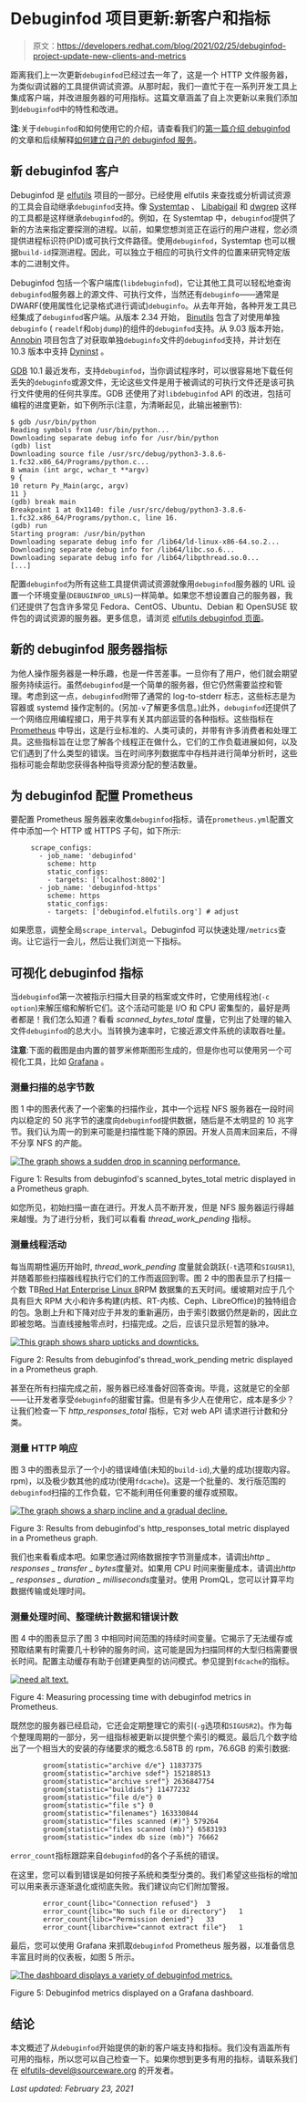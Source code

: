 # Debuginfod 项目更新:新客户和指标

> 原文：<https://developers.redhat.com/blog/2021/02/25/debuginfod-project-update-new-clients-and-metrics>

距离我们上一次更新`debuginfod`已经过去一年了，这是一个 HTTP 文件服务器，为类似调试器的工具提供调试资源。从那时起，我们一直忙于在一系列开发工具上集成客户端，并改进服务器的可用指标。这篇文章涵盖了自上次更新以来我们添加到`debuginfod`中的特性和改进。

**注**:关于`debuginfod`和如何使用它的介绍，请查看我们的[第一篇介绍 debuginfod](https://developers.redhat.com/blog/2019/10/14/introducing-debuginfod-the-elfutils-debuginfo-server/) 的文章和后续解释[如何建立自己的 debuginfod 服务](https://developers.redhat.com/blog/2019/12/17/deploying-debuginfod-servers-for-your-developers/)。

## 新 debuginfod 客户

Debuginfod 是 [elfutils](https://sourceware.org/elfutils/) 项目的一部分。已经使用 elfutils 来查找或分析调试资源的工具会自动继承`debuginfod`支持。像 [Systemtap](https://sourceware.org/systemtap/) 、 [Libabigail](https://sourceware.org/libabigail/) 和 [dwgrep](https://pmachata.github.io/dwgrep/) 这样的工具都是这样继承`debuginfod`的。例如，在 Systemtap 中，`debuginfod`提供了新的方法来指定要探测的进程。以前，如果您想浏览正在运行的用户进程，您必须提供进程标识符(PID)或可执行文件路径。使用`debuginfod`，Systemtap 也可以根据`build-id`探测进程。因此，可以独立于相应的可执行文件的位置来研究特定版本的二进制文件。

Debuginfod 包括一个客户端库(`libdebuginfod`)，它让其他工具可以轻松地查询`debuginfod`服务器上的源文件、可执行文件，当然还有`debuginfo`——通常是 DWARF(使用属性化记录格式进行调试)`debuginfo`。从去年开始，各种开发工具已经集成了`debuginfod`客户端。从版本 2.34 开始， [Binutils](https://www.gnu.org/software/binutils/) 包含了对使用单独`debuginfo` ( `readelf`和`objdump`)的组件的`debuginfod`支持。从 9.03 版本开始， [Annobin](https://developers.redhat.com/blog/2018/02/20/annobin-storing-information-binaries/) 项目包含了对获取单独`debuginfo`文件的`debuginfod`支持，并计划在 10.3 版本中支持 [Dyninst](https://dyninst.org/) 。

[GDB](https://www.gnu.org/software/gdb/) 10.1 最近发布，支持`debuginfod`，当你调试程序时，可以很容易地下载任何丢失的`debuginfo`或源文件，无论这些文件是用于被调试的可执行文件还是该可执行文件使用的任何共享库。GDB 还使用了对`libdebuginfod` API 的改进，包括可编程的进度更新，如下例所示(注意，为清晰起见，此输出被删节):

```
$ gdb /usr/bin/python
Reading symbols from /usr/bin/python...
Downloading separate debug info for /usr/bin/python
(gdb) list
Downloading source file /usr/src/debug/python3-3.8.6-1.fc32.x86_64/Programs/python.c...
8 wmain (int argc, wchar_t **argv)
9 {
10 return Py_Main(argc, argv)
11 }
(gdb) break main
Breakpoint 1 at 0x1140: file /usr/src/debug/python3-3.8.6-1.fc32.x86_64/Programs/python.c, line 16.
(gdb) run
Starting program: /usr/bin/python
Downloading separate debug info for /lib64/ld-linux-x86-64.so.2...
Downloading separate debug info for /lib64/libc.so.6...
Downloading separate debug info for /lib64/libpthread.so.0...
[...]

```

配置`debuginfod`为所有这些工具提供调试资源就像用`debuginfod`服务器的 URL 设置一个环境变量(`DEBUGINFOD_URLS`)一样简单。如果您不想设置自己的服务器，我们还提供了包含许多常见 Fedora、CentOS、Ubuntu、Debian 和 OpenSUSE 软件包的调试资源的服务器。更多信息，请浏览 [elfutils debuginfod 页面](https://sourceware.org/elfutils/Debuginfod.html)。

## 新的 debuginfod 服务器指标

为他人操作服务器是一种乐趣，也是一件苦差事。一旦你有了用户，他们就会期望服务持续运行。虽然`debuginfod`是一个简单的服务器，但它仍然需要监控和管理。考虑到这一点，`debuginfod`附带了通常的 log-to-stderr 标志，这些标志是为容器或 systemd 操作定制的。(另加`-v`了解更多信息。)此外，`debuginfod`还提供了一个网络应用编程接口，用于共享有关其内部运营的各种指标。这些指标在 [Prometheus](https://prometheus.io/docs/instrumenting/exposition_formats/) 中导出，这是行业标准的、人类可读的，并带有许多消费者和处理工具。这些指标旨在让您了解各个线程正在做什么，它们的工作负载进展如何，以及它们遇到了什么类型的错误。当在时间序列数据库中存档并进行简单分析时，这些指标可能会帮助您获得各种指导资源分配的整洁数量。

## 为 debuginfod 配置 Prometheus

要配置 Prometheus 服务器来收集`debuginfod`指标，请在`prometheus.yml`配置文件中添加一个 HTTP 或 HTTPS 子句，如下所示:

```
     scrape_configs:
       - job_name: 'debuginfod'
         scheme: http
         static_configs:
         - targets: ['localhost:8002']
       - job_name: 'debuginfod-https'
         scheme: https
         static_configs:
         - targets: ['debuginfod.elfutils.org'] # adjust

```

如果愿意，调整全局`scrape_interval`。Debuginfod 可以快速处理`/metrics`查询。让它运行一会儿，然后让我们浏览一下指标。

## 可视化 debuginfod 指标

当`debuginfod`第一次被指示扫描大目录的档案或文件时，它使用线程池(`-c option`)来解压缩和解析它们。这个活动可能是 I/O 和 CPU 密集型的，最好是两者都是！我们怎么知道？看看 *scanned_bytes_total* 度量，它列出了处理的输入文件`debuginfod`的总大小。当转换为速率时，它接近源文件系统的读取吞吐量。

**注意**:下面的截图是由内置的普罗米修斯图形生成的，但是你也可以使用另一个可视化工具，比如 [Grafana](https://grafana.com/) 。

### 测量扫描的总字节数

图 1 中的图表代表了一个密集的扫描作业，其中一个远程 NFS 服务器在一段时间内以稳定的 50 兆字节的速度向`debuginfod`提供数据，随后是不太明显的 10 兆字节。我们认为周一的到来可能是扫描性能下降的原因。开发人员周末回来后，不得不分享 NFS 的产能。

[![The graph shows a sudden drop in scanning performance.](img/de9af7baf3920f4aae47e4faab921337.png "db-pm1")](/sites/default/files/blog/2020/11/db-pm1.png)

Figure 1: Results from debuginfod's scanned_bytes_total metric displayed in a Prometheus graph.

如您所见，初始扫描一直在进行。开发人员不断开发，但是 NFS 服务器运行得越来越慢。为了进行分析，我们可以看看 *thread_work_pending* 指标。

### 测量线程活动

每当周期性遍历开始时, *thread_work_pending* 度量就会跳跃(`-t`选项和`SIGUSR1`),并随着那些扫描器线程执行它们的工作而返回到零。图 2 中的图表显示了扫描一个数 TB[Red Hat Enterprise Linux 8](https://developers.redhat.com/products/rhel/overview)RPM 数据集的五天时间。缓坡期对应于几个具有巨大 RPM 大小和许多构建(内核、RT-内核、Ceph、LibreOffice)的独特组合的包。急剧上升和下降对应于并发的重新遍历，由于索引数据仍然是新的，因此立即被忽略。当直线接触零点时，扫描完成。之后，应该只显示短暂的脉冲。

[![This graph shows sharp upticks and downticks.](img/c67738edf4fd80fe66a00b5003bba0dd.png "db-pm2")](/sites/default/files/blog/2020/11/db-pm2.png)

Figure 2: Results from debuginfod's thread_work_pending metric displayed in a Prometheus graph.

甚至在所有扫描完成之前，服务器已经准备好回答查询。毕竟，这就是它的全部——让开发者享受`debuginfo`的甜蜜甘露。但是有多少人在使用它，成本是多少？让我们检查一下 *http_responses_total* 指标，它对 web API 请求进行计数和分类。

### 测量 HTTP 响应

图 3 中的图表显示了一个小的错误峰值(未知的`build-id`),大量的成功(提取内容。rpm)，以及极少数其他的成功(使用`fdcache`)。这是一个批量的、发行版范围的`debuginfod`扫描的工作负载，它不能利用任何重要的缓存或预取。

[![The graph shows a sharp incline and a gradual decline.](img/f69e2e9ec5a18f0d9bef18b35b147505.png "db-pm3")](/sites/default/files/blog/2020/11/db-pm3.png)

Figure 3: Results from debuginfod's http_responses_total metric displayed in a Prometheus graph.

我们也来看看成本吧。如果您通过网络数据按字节测量成本，请调出*http _ responses _ transfer _ bytes*度量对。如果用 CPU 时间来衡量成本，请调出*http _ responses _ duration _ milliseconds*度量对。使用 PromQL，您可以计算平均数据传输或处理时间。

### 测量处理时间、整理统计数据和错误计数

图 4 中的图表显示了图 3 中相同时间范围的持续时间变量。它揭示了无法缓存或预取结果有时需要几十秒钟的服务时间，这可能是因为扫描同样的大型归档需要很长时间。配置主动缓存有助于创建更典型的访问模式。参见提到`fdcache`的指标。

[![need alt text.](img/8d7e8a6981495d54425e9e03dcccaa6f.png "db-pm4")](/sites/default/files/blog/2020/11/db-pm4.png)

Figure 4: Measuring processing time with debuginfod metrics in Prometheus.

既然您的服务器已经启动，它还会定期整理它的索引(`-g`选项和`SIGUSR2`)。作为每个整理周期的一部分，另一组指标被更新以提供整个索引的概览。最后几个数字给出了一个相当大的安装的存储要求的概念:6.58TB 的 rpm，76.6GB 的索引数据:

```
        groom{statistic="archive d/e"} 11837375
        groom{statistic="archive sdef"} 152188513
        groom{statistic="archive sref"} 2636847754
        groom{statistic="buildids"} 11477232
        groom{statistic="file d/e"} 0
        groom{statistic="file s"} 0
        groom{statistic="filenames"} 163330844
        groom{statistic="files scanned (#)"} 579264
        groom{statistic="files scanned (mb)"} 6583193
        groom{statistic="index db size (mb)"} 76662

```

`error_count`指标跟踪来自`debuginfod`的各个子系统的错误。

在这里，您可以看到错误是如何按子系统和类型分类的。我们希望这些指标的增加可以用来表示逐渐退化或彻底失败。我们建议向它们附加警报。

```
        error_count{libc="Connection refused"}  3
        error_count{libc="No such file or directory"}   1
        error_count{libc="Permission denied"}   33
        error_count{libarchive="cannot extract file"}   1

```

最后，您可以使用 Grafana 来抓取`debuginfod` Prometheus 服务器，以准备信息丰富且时尚的仪表板，如图 5 所示。

[![The dashboard displays a variety of debuginfod metrics.](img/cb334c80514cfa2db06642731aeb6242.png "debuginfod-grafana")](/sites/default/files/blog/2020/11/debuginfod-grafana.png)

Figure 5: Debuginfod metrics displayed on a Grafana dashboard.

## 结论

本文概述了从`debuginfod`开始提供的新的客户端支持和指标。我们没有涵盖所有可用的指标，所以您可以自己检查一下。如果你想到更多有用的指标，请联系我们在 elfutils-devel@sourceware.org 的开发者。

*Last updated: February 23, 2021*